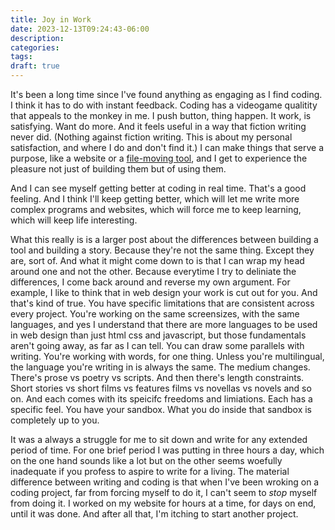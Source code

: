 ```yaml
---
title: Joy in Work
date: 2023-12-13T09:24:43-06:00
description:
categories:
tags:
draft: true
---
```


It's been a long time since I've found anything as engaging as I find coding. I think it has to do with instant feedback. Coding has a videogame qualitity that appeals to the monkey in me. I push button, thing happen. It work, is satisfying. Want do more. And it feels useful in a way that fiction writing never did. (Nothing against fiction writing. This is about my personal satisfaction, and where I do and don't find it.) I can make things that serve a purpose, like a website or a [file-moving tool](/posts/file-mover.md), and I get to experience the pleasure not just of building them but of using them.

And I can see myself getting better at coding in real time. That's a good feeling. And I think I'll keep getting better, which will let me write more complex programs and websites, which will force me to keep learning, which will keep life interesting.



What this really is is a larger post about the differences between building a tool and building a story. Because they're not the same thing. Except they are, sort of. And what it might come down to is that I can wrap my head around one and not the other. Because everytime I try to deliniate the differences, I come back around and reverse my own argument. For example, I like to think that in web design your work is cut out for you. And that's kind of true. You have specific limitations that are consistent across every project. You're working on the same screensizes, with the same languages, and yes I understand that there are more languages to be used in web design than just html css and javascript, but those fundamentals aren't going away, as far as I can tell. You can draw some parallels with writing. You're working with words, for one thing. Unless you're multilingual,  the language you're writing in is always the same. The medium changes. There's prose vs poetry vs scripts. And then there's length constraints. Short stories vs short films vs features films vs novellas vs novels and so on. And each comes with its speicifc freedoms and limiations. Each has a specific feel. You have your sandbox. What you do inside that sandbox is completely up to you.

It was a always a struggle for me to sit down and write for any extended period of time. For one brief period I was putting in three hours a day, which on the one hand sounds like a lot but on the other seems woefully inadequate if you profess to aspire to write for a living. The material difference between writing and coding is that when I've been wroking on a coding project, far from forcing myself to do it, I can't seem to *stop* myself from doing it. I worked on my website for hours at a time, for days on end, until it was done. And after all that, I'm itching to start another project.